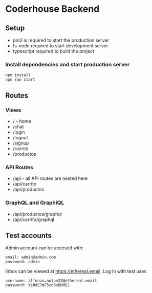 # Coderhouse Backend
## Setup
- pm2 is required to start the production server
- ts-node required to start development server
- typescript required to build the project

### Install dependencies and start production server
```
npm install
npm run start
```

## Routes
### Views
- / - home
- /chat
- /login
- /logout
- /signup
- /carrito
- /productos
### API Routes
- /api - all API routes are nested here
- /api/carrito
- /api/productos

### GraphQL and GraphiQL
- /api/productos/graphql
- /api/carrito/graphql

## Test accounts
Admin account can be accesed with:
```
email: admin@admin.com
password: admin
```
Inbox can be viewed at https://ethereal.email. Log in with test user:
```
username: alfonzo.nolan22@ethereal.email
password: XsRdE7mF5cd3sBbMES
```
